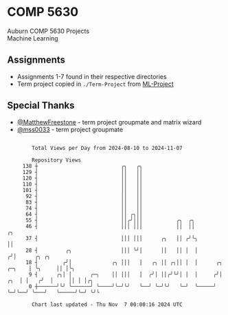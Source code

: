 # COMP 5630
Auburn COMP 5630 Projects  
Machine Learning

## Assignments
- Assignments 1-7 found in their respective directories
- Term project copied in `./Term-Project` from [ML-Project](https://github.com/wumphlett/ML-Project)

## Special Thanks
- [@MatthewFreestone](https://github.com/MatthewFreestone) - term project groupmate and matrix wizard
- [@mss0033](https://github.com/mss0033) - term project groupmate

```

        Total Views per Day from 2024-08-10 to 2024-11-07

        Repository Views
     138 ┼                           ╭╮   ╭╮
     129 ┤                           ││   ││
     120 ┤                           ││   ││
     110 ┤                           ││   ││
     101 ┤                           ││   ││
      92 ┤                           ││   ││
      83 ┤                           ││   ││
      74 ┤                           ││   ││
      64 ┤                           ││ ╭╮││
      55 ┤                           ││╭╯│││           ╭╮  ╭╮
      46 ┤                           │││ │││           ││  ││                      ╭╮
      37 ┤                           │││ │││      ╭╮   ││ ╭╯╰╮                     ││
      28 ┤         ╭╮                │││ ╰╯│      ││   ││ │  │                    ╭╯│      ╭╮ ╭╮
      18 ┤        ╭╯│             ╭╮ │││   │   ╭╮ ││ ╭╮││ │  │      ╭╮     ╭─╮    │ ╰╮     ││ │╰╮
       9 ┤      ╭╮│ │      ╭─╮    ││ │││   │  ╭╯│ ││╭╯╰╯│ │  │     ╭╯│ ╭╮  │ │   ╭╯  │     ││ │ │╭╮
       0 ┼──────╯╰╯ ╰──────╯ ╰────╯╰─╯╰╯   ╰──╯ ╰─╯╰╯   ╰─╯  ╰─────╯ ╰─╯╰──╯ ╰───╯   ╰─────╯╰─╯ ╰╯╰

        Chart last updated - Thu Nov  7 00:00:16 2024 UTC
        
```
